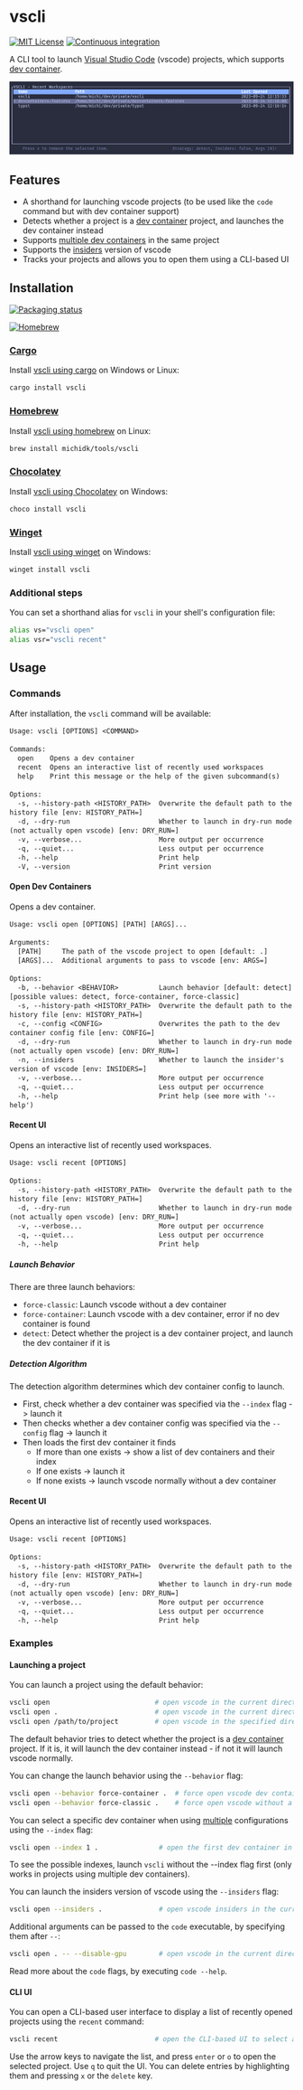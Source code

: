 # vscli

[![MIT License](https://img.shields.io/crates/l/vscli)](https://choosealicense.com/licenses/mit/) [![Continuous integration](https://github.com/michidk/vscli/workflows/Continuous%20Integration/badge.svg)](https://github.com/michidk/vscli/actions)

A CLI tool to launch [Visual Studio Code](https://code.visualstudio.com/) (vscode) projects, which supports [dev container](https://containers.dev/).

![Screenshot showing the recent UI feature.](.github/images/recent.png)

## Features

- A shorthand for launching vscode projects (to be used like the `code` command but with dev container support)
- Detects whether a project is a [dev container](https://containers.dev/) project, and launches the dev container instead
- Supports [multiple dev containers](https://github.com/microsoft/vscode-docs/blob/main/remote-release-notes/v1_75.md#folders-with-multiple-devcontainerjson-files) in the same project
- Supports the [insiders](https://code.visualstudio.com/insiders/) version of vscode
- Tracks your projects and allows you to open them using a CLI-based UI

## Installation

[![Packaging status](https://repology.org/badge/vertical-allrepos/vscli.svg)](https://repology.org/project/vscli/versions)

[![Homebrew](https://img.shields.io/badge/homebrew-available-blue?style=flat)](https://github.com/michidk/homebrew-tools/blob/main/Formula/vscli.rb)

### [Cargo](https://doc.rust-lang.org/cargo/)

Install [vscli using cargo](https://crates.io/crates/vscli) on Windows or Linux:

```sh
cargo install vscli
```

### [Homebrew](https://brew.sh/)

Install [vscli using homebrew](https://github.com/michidk/homebrew-tools/blob/main/Formula/vscli.rb) on Linux:

```sh
brew install michidk/tools/vscli
```

### [Chocolatey](https://chocolatey.org/)

Install [vscli using Chocolatey](https://community.chocolatey.org/packages/vscli) on Windows:

```sh
choco install vscli
```

### [Winget](https://learn.microsoft.com/en-us/windows/package-manager/winget/)

Install [vscli using winget](https://github.com/microsoft/winget-pkgs/tree/master/manifests/m/michidk/vscli) on Windows:

```sh
winget install vscli
```

### Additional steps

You can set a shorthand alias for `vscli` in your shell's configuration file:

```sh
alias vs="vscli open"
alias vsr="vscli recent"
```

## Usage

### Commands

After installation, the `vscli` command will be available:

```
Usage: vscli [OPTIONS] <COMMAND>

Commands:
  open    Opens a dev container
  recent  Opens an interactive list of recently used workspaces
  help    Print this message or the help of the given subcommand(s)

Options:
  -s, --history-path <HISTORY_PATH>  Overwrite the default path to the history file [env: HISTORY_PATH=]
  -d, --dry-run                      Whether to launch in dry-run mode (not actually open vscode) [env: DRY_RUN=]
  -v, --verbose...                   More output per occurrence
  -q, --quiet...                     Less output per occurrence
  -h, --help                         Print help
  -V, --version                      Print version
```

#### Open Dev Containers

Opens a dev container.

```
Usage: vscli open [OPTIONS] [PATH] [ARGS]...

Arguments:
  [PATH]     The path of the vscode project to open [default: .]
  [ARGS]...  Additional arguments to pass to vscode [env: ARGS=]

Options:
  -b, --behavior <BEHAVIOR>          Launch behavior [default: detect] [possible values: detect, force-container, force-classic]
  -s, --history-path <HISTORY_PATH>  Overwrite the default path to the history file [env: HISTORY_PATH=]
  -c, --config <CONFIG>              Overwrites the path to the dev container config file [env: CONFIG=]
  -d, --dry-run                      Whether to launch in dry-run mode (not actually open vscode) [env: DRY_RUN=]
  -n, --insiders                     Whether to launch the insider's version of vscode [env: INSIDERS=]
  -v, --verbose...                   More output per occurrence
  -q, --quiet...                     Less output per occurrence
  -h, --help                         Print help (see more with '--help')
```

#### Recent UI

Opens an interactive list of recently used workspaces.

```
Usage: vscli recent [OPTIONS]

Options:
  -s, --history-path <HISTORY_PATH>  Overwrite the default path to the history file [env: HISTORY_PATH=]
  -d, --dry-run                      Whether to launch in dry-run mode (not actually open vscode) [env: DRY_RUN=]
  -v, --verbose...                   More output per occurrence
  -q, --quiet...                     Less output per occurrence
  -h, --help                         Print help
```

##### Launch Behavior

There are three launch behaviors:
- `force-classic`: Launch vscode without a dev container
- `force-container`: Launch vscode with a dev container, error if no dev container is found
- `detect`: Detect whether the project is a dev container project, and launch the dev container if it is

##### Detection Algorithm

The detection algorithm determines which dev container config to launch.

- First, check whether a dev container was specified via the `--index` flag -> launch it
- Then checks whether a dev container config was specified via the `--config` flag -> launch it
- Then loads the first dev container it finds
  - If more than one exists -> show a list of dev containers and their index
  - If one exists -> launch it
  - If none exists -> launch vscode normally without a dev container

#### Recent UI

Opens an interactive list of recently used workspaces.

```
Usage: vscli recent [OPTIONS]

Options:
  -s, --history-path <HISTORY_PATH>  Overwrite the default path to the history file [env: HISTORY_PATH=]
  -d, --dry-run                      Whether to launch in dry-run mode (not actually open vscode) [env: DRY_RUN=]
  -v, --verbose...                   More output per occurrence
  -q, --quiet...                     Less output per occurrence
  -h, --help                         Print help
```

### Examples

#### Launching a project

You can launch a project using the default behavior:

```sh
vscli open                          # open vscode in the current directory
vscli open .                        # open vscode in the current directory
vscli open /path/to/project         # open vscode in the specified directory
```

The default behavior tries to detect whether the project is a [dev container](https://containers.dev/) project. If it is, it will launch the dev container instead - if not it will launch vscode normally.

You can change the launch behavior using the `--behavior` flag:

```sh
vscli open --behavior force-container .  # force open vscode dev container (even if vscli did not detect a dev container)
vscli open --behavior force-classic .    # force open vscode without a dev container (even if vscli did detect a dev container)
```

You can select a specific dev container when using [multiple](https://containers.dev/implementors/spec/#devcontainerjson) configurations using the `--index` flag:

```sh
vscli open --index 1 .               # open the first dev container in the current directory
```

To see the possible indexes, launch `vscli` without the --index flag first (only works in projects using multiple dev containers).

You can launch the insiders version of vscode using the `--insiders` flag:

```sh
vscli open --insiders .              # open vscode insiders in the current directory
```

Additional arguments can be passed to the `code` executable, by specifying them after `--`:

```sh
vscli open . -- --disable-gpu        # open vscode in the current directory without GPU hardware acceleration
```

Read more about the `code` flags, by executing `code --help`.

#### CLI UI

You can open a CLI-based user interface to display a list of recently opened projects using the `recent` command:

```sh
vscli recent                        # open the CLI-based UI to select a recently opened project to open
```

Use the arrow keys to navigate the list, and press `enter` or `o` to open the selected project. Use `q` to quit the UI.
You can delete entries by highlighting them and pressing `x` or the `delete` key.
